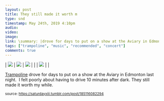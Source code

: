 ```yaml
---
layout: post
title: They still made it worth m
type: snd
timestamp: May 24th, 2019 4:10pm
audio: 
video: 
image: 
link: \summary: |drove for days to put on a show at the Aviary in Edmonton last night. I felt poorly about having to drive 10 minutes after dark.They sti...
tags: ["trampoline", "music", "recommended", "concert"]
comments: true
---
```


| <img src="https://saturdayxiii.github.io/media/185116082294_0.gif"/> | <img src="https://saturdayxiii.github.io/media/185116082294_1.gif"/> | <img src="https://saturdayxiii.github.io/media/185116082294_2.gif"/> |
|  | <img src="https://saturdayxiii.github.io/media/185116082294_3.gif"/> |  |

<a href="https://trampolinesounds.bandcamp.com" target="_blank">Trampoline</a> drove for days to put on a show at the Aviary in Edmonton last night.  I felt poorly about having to drive 10 minutes after dark.
They still made it worth my while.
 
  
<small>source: https://saturdayxiii.tumblr.com/post/185116082294</small>